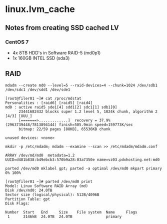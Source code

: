 # linux.lvm_cache
## Notes from creating SSD cached LV
### CentOS 7
- 4x 8TB HDD's in Software RAID-5 (md0p1)
- 1x 160GB INTEL SSD (sda3)

## RAID

```mdadm --create md0 --level=5 --raid-devices=4 --chunk=1024 /dev/sdb1 /dev/sdc1 /dev/sdd1 /dev/sde1 ```

```
[root@filer01 ~]# cat /proc/mdstat 
Personalities : [raid6] [raid5] [raid4] 
md0 : active raid5 sde1[4] sdd1[2] sdc1[1] sdb1[0]
      23441682432 blocks super 1.2 level 5, 1024k chunk, algorithm 2 [4/3] [UUU_]
      [=======>.............]  recovery = 37.9% (2963739448/7813894144) finish=505.9min speed=159773K/sec
      bitmap: 22/59 pages [88KB], 65536KB chunk

unused devices: <none>
```


```mkdir -p /etc/mdadm; mdadm --examine --scan >> /etc/mdadm/mdadm.conf ```

```
ARRAY /dev/md/md0  metadata=1.2 UUID=d481b838:b49ebcb3:570b9a28:03a7350e name=vz03.pdxhosting.net:md0 
```


```parted /dev/md0 mklabel gpt; parted -a optimal /dev/md0 mkpart primary 0% 100% ```

```
[root@filer01 ~]# parted /dev/md0 print
Model: Linux Software RAID Array (md)
Disk /dev/md0: 24.0TB
Sector size (logical/physical): 512B/4096B
Partition Table: gpt
Disk Flags: 

Number  Start   End     Size    File system  Name     Flags
 1      3146kB  24.0TB  24.0TB               primary
 ```
